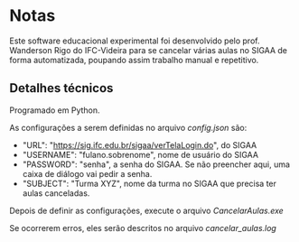 # Notas

Este software educacional experimental  foi desenvolvido pelo prof. Wanderson Rigo do IFC-Videira para se cancelar várias aulas no SIGAA de forma automatizada, poupando assim trabalho manual e repetitivo.

## Detalhes técnicos

Programado em Python.

As configurações a serem definidas no arquivo *config.json* são:

- "URL": "https://sig.ifc.edu.br/sigaa/verTelaLogin.do", do SIGAA
- "USERNAME": "fulano.sobrenome", nome de usuário do SIGAA
- "PASSWORD": "senha", a senha do SIGAA. Se não preencher aqui, uma caixa de diálogo vai pedir a senha.
- "SUBJECT": "Turma XYZ", nome da turma no SIGAA que precisa ter aulas canceladas.

Depois de definir as configurações, execute o arquivo *CancelarAulas.exe*

Se ocorrerem erros, eles serão descritos no arquivo *cancelar_aulas.log*